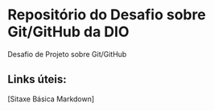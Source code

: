 # Repositório do Desafio sobre Git/GitHub da DIO
Desafio de Projeto sobre Git/GitHub

## Links úteis:
[Sitaxe Básica Markdown]
